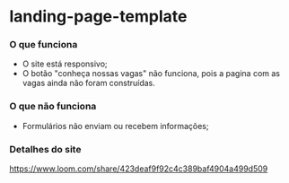 # landing-page-template
### O que funciona
- O site está responsivo;
- O botão "conheça nossas vagas" não funciona, pois a pagina com as vagas ainda não foram construídas.

### O que não funciona
- Formulários não enviam ou recebem informações;

### Detalhes do site
https://www.loom.com/share/423deaf9f92c4c389baf4904a499d509
